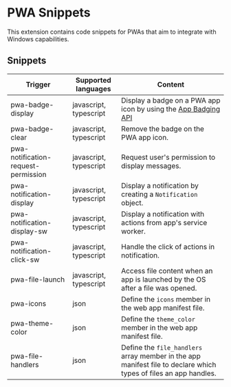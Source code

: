 # PWA Snippets

This extension contains code snippets for PWAs that aim to integrate with Windows capabilities.

## Snippets

| Trigger | Supported languages | Content |
| ------- | ------------------- | ------- |
| pwa-badge-display | javascript, typescript | Display a badge on a PWA app icon by using the [App Badging API](https://developer.mozilla.org/docs/Web/API/Badging_API) |
| pwa-badge-clear | javascript, typescript | Remove the badge on the PWA app icon. |
| pwa-notification-request-permission | javascript, typescript | Request user's permission to display messages. |
| pwa-notification-display | javascript, typescript | Display a notification by creating a `Notification` object. |
| pwa-notification-display-sw | javascript, typescript | Display a notification with actions from app's service worker. |
| pwa-notification-click-sw | javascript, typescript | Handle the click of actions in notification. |
| pwa-file-launch | javascript, typescript | Access file content when an app is launched by the OS after a file was opened. |
| pwa-icons | json | Define the `icons` member in the web app manifest file. |
| pwa-theme-color | json | Define the `theme_color` member in the web app manifest file. |
| pwa-file-handlers | json | Define the `file_handlers` array member in the app manifest file to declare which types of files an app handles. |